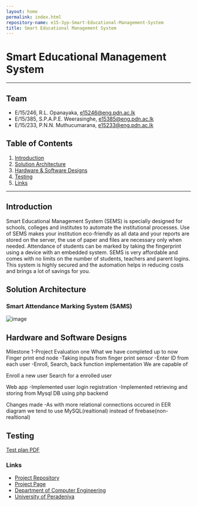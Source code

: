 ```yaml
---
layout: home
permalink: index.html
repository-name: e15-3yp-Smart-Educational-Management-System
title: Smart Educational Management System
---
```


# Smart Educational Management System

---

## Team
-  E/15/246, R.L. Opanayaka, [e15246@eng.pdn.ac.lk](mailto:e15246@eng.pdn.ac.lk)
-  E/15/385, S.P.A.P.E. Weerasinghe, [e15385@eng.pdn.ac.lk](mailto:e15385@eng.pdn.ac.lk)
-  E/15/233, P.N.N. Muthucumarana, [e15233@eng.pdn.ac.lk](mailto:e15233@eng.pdn.ac.lk)

## Table of Contents
1. [Introduction](#introduction)
2. [Solution Architecture](#solution-architecture )
3. [Hardware & Software Designs](#hardware-and-software-designs)
4. [Testing](#testing)
5. [Links](#links)

---

## Introduction

Smart Educational Management System (SEMS) is specially designed for schools, colleges and institutes to automate the institutional processes. Use of SEMS makes your institution eco-friendly as all data and your reports are stored on the server, the use of paper and files are necessary only when needed. Attendance of students can be marked by taking the fingerprint using a device with an embedded system. SEMS is very affordable and comes with no limits on the number of students, teachers and parent logins. This system is highly secured and the automation helps in reducing costs and brings a lot of savings for you.


## Solution Architecture
### Smart Attendance Marking System (SAMS)

![image](https://user-images.githubusercontent.com/73756777/119204885-4df95e80-bab4-11eb-83c0-76c2cac5e595.png)

## Hardware and Software Designs

Milestone 1-Project Evaluation one 
What we have completed up to now
Finger print end node
-Taking inputs from finger print sensor
-Enter ID from each user
-Enroll, Search, back function implementation
We are capable of

Enroll a new user
Search for a enrolled user
 

Web app 
-Implemented user login registration
-Implemented retrieving and storing from Mysql DB using php backend
 

Changes made
-As with more relational connections occured in EER diagram we tend to use MySQL(realtional) instead of firebase(non-realtional)

## Testing

[Test plan PDF](https://github.com/cepdnaclk/e15-3yp-Smart-Educational-Management-System/blob/main/docs/Smart%20Attendance%20Marking%20System_test_plan.pdf)


### Links  
- <a href = "https://github.com/cepdnaclk/e15-3yp-Smart-Educational-Management-System" target = "_blank"> Project Repository </a>
- <a href = "https://cepdnaclk.github.io/e15-3yp-Smart-Educational-Management-System/" target = "_blank">Project Page</a>
- <a href = "http://www.ce.pdn.ac.lk/" target = "_blank">Department of Computer Engineering</a>
- <a href = "https://eng.pdn.ac.lk/" target = "_blank">University of Peradeniya</a>


[//]: # (Please refer this to learn more about Markdown syntax)
[//]: # (https://github.com/adam-p/markdown-here/wiki/Markdown-Cheatsheet)

